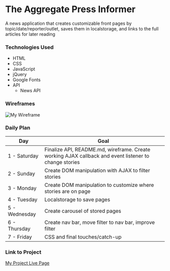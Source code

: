 # The Aggregate Press Informer

A news application that creates customizable front pages by topic/date/reporter/outlet, saves them in localstorage, and links to the full articles for later reading

### Technologies Used

- HTML
- CSS
- JavaScript
- jQuery
- Google Fonts
- API
  - News API
  
### Wireframes

![My Wireframe](https://i.ytimg.com/vi/mRf3-JkwqfU/mqdefault.jpg)

### Daily Plan

| Day | Goal |
|-----|------|
| 1 - Saturday | Finalize API, README.md, wireframe. Create working AJAX callback and event listener to change stories |
| 2 - Sunday | Create DOM manipulation with AJAX to filter stories |
| 3 - Monday | Create DOM manipulation to customize where stories are on page |
| 4 - Tuesday | Localstorage to save pages |
| 5 - Wednesday | Create carousel of stored pages |
| 6 - Thursday | Create nav bar, move filter to nav bar, improve filter |
| 7 - Friday | CSS and final touches/catch-up |

### Link to Project
[My Project Live Page](https://dansinensky.github.io/turmeric-project1/)
